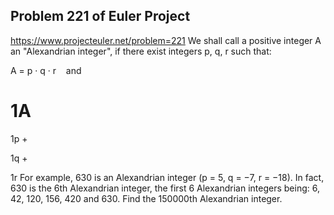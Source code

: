 ## Problem 221 of Euler Project 
https://www.projecteuler.net/problem=221
We shall call a positive integer A an "Alexandrian integer", if there exist integers p, q, r such that:

A = p · q · r    and  
   

1A
=

1p
+

1q
+

1r
For example, 630 is an Alexandrian integer (p = 5, q = −7, r = −18).
In fact, 630 is the 6th Alexandrian integer,  the first 6 Alexandrian integers being: 6, 42, 120, 156, 420 and 630.
Find the 150000th Alexandrian integer.